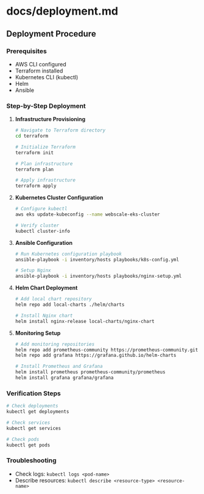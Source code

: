 # docs/deployment.md

## Deployment Procedure

### Prerequisites
- AWS CLI configured
- Terraform installed
- Kubernetes CLI (kubectl)
- Helm
- Ansible

### Step-by-Step Deployment

1. **Infrastructure Provisioning**
   ```bash
   # Navigate to Terraform directory
   cd terraform

   # Initialize Terraform
   terraform init

   # Plan infrastructure
   terraform plan

   # Apply infrastructure
   terraform apply
   ```

2. **Kubernetes Cluster Configuration**
   ```bash
   # Configure kubectl
   aws eks update-kubeconfig --name webscale-eks-cluster

   # Verify cluster
   kubectl cluster-info
   ```

3. **Ansible Configuration**
   ```bash
   # Run Kubernetes configuration playbook
   ansible-playbook -i inventory/hosts playbooks/k8s-config.yml

   # Setup Nginx
   ansible-playbook -i inventory/hosts playbooks/nginx-setup.yml
   ```

4. **Helm Chart Deployment**
   ```bash
   # Add local chart repository
   helm repo add local-charts ./helm/charts

   # Install Nginx chart
   helm install nginx-release local-charts/nginx-chart
   ```

5. **Monitoring Setup**
   ```bash
   # Add monitoring repositories
   helm repo add prometheus-community https://prometheus-community.github.io/helm-charts
   helm repo add grafana https://grafana.github.io/helm-charts

   # Install Prometheus and Grafana
   helm install prometheus prometheus-community/prometheus
   helm install grafana grafana/grafana
   ```

### Verification Steps
```bash
# Check deployments
kubectl get deployments

# Check services
kubectl get services

# Check pods
kubectl get pods
```

### Troubleshooting
- Check logs: `kubectl logs <pod-name>`
- Describe resources: `kubectl describe <resource-type> <resource-name>`
